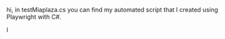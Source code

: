 hi, in testMiaplaza.cs you can find my automated script that I created using Playwright with C#.

I 
